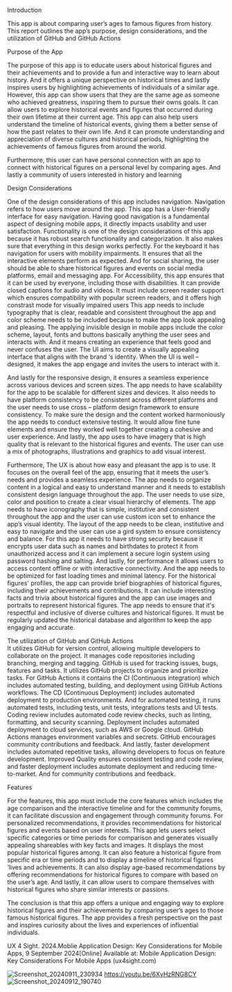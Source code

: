 Introduction 

This app is about comparing user’s ages to famous figures from history. This report outlines the app’s purpose, design considerations, and the utilization of GitHub and GitHub Actions 

Purpose of the App 

The purpose of this app is to educate users about historical figures and their achievements and to provide a fun and interactive way to learn about history.  And it offers a unique perspective on historical times and lastly inspires users by highlighting achievements of individuals of a similar age.  However, this app can show users that they are the same age as someone who achieved greatness, inspiring them to pursue their owns goals. It can allow users to explore historical events and figures that occurred during their own lifetime at their current age.  This app can also help users understand the timeline of historical events, giving them a better sense of how the past relates to their own life. And it can promote understanding and appreciation of diverse cultures and historical periods, highlighting the achievements of famous figures from around the world.  

Furthermore, this user can have personal connection with an app to connect with historical figures on a personal level by comparing ages. And lastly a community of users interested in history and learning 

Design Considerations 

One of the design considerations of this app includes navigation.  Navigation refers to how users move around the app. This app has a User-friendly interface for easy navigation. Having good navigation is a fundamental aspect of designing mobile apps, it directly impacts usability and user satisfaction. Functionality is one of the design considerations of this app because it has robust search functionality and categorization. It also makes sure that everything in this design works perfectly. For the keyboard it has navigation for users with mobility impairments.  It ensures that all the interactive elements perform as expected.  And for social sharing, the user should be able to share historical figures and events on social media platforms, email and messaging app. For Accessibility, this app ensures that it can be used by everyone, including those with disabilities. It can provide closed captions for audio and videos.  It must include screen reader support which ensures compatibility with popular screen readers, and it offers high constrast mode for visually impaired users This app needs to include typography that is clear, readable and consistent throughout the app and color scheme needs to be included because to make the app look appealing and pleasing.  The applying invisible design in mobile apps include the color scheme, layout, fonts and buttons   basically anything the user sees and interacts with. And it means creating an experience that feels good and never confuses the user. The UI aims to create a visually appealing interface that aligns with the brand ‘s identity.  When the UI is well – designed, it makes the app engage and invites the users to interact with it.
 
 

 And lastly for the responsive design, it ensures a seamless experience across various devices and screen sizes.  The app needs to have scalability for the app to be scalable for different sizes and devices. It also needs to have platform consistency to be consistent across different platforms and the user needs to use cross – platform design framework to ensure consistency.  To make sure the design and the content worked harmoniously the app needs to conduct extensive testing. It would allow fine tune elements and ensure they worked well together creating a cohesive and user experience.  And lastly, the app uses to have imagery that is high quality that is relevant to the historical figures and events. The user can use a mix of photographs, illustrations and graphics to add visual interest. 

 

Furthermore, The UX is about how easy and pleasant the app is to use. It focuses on the overall feel of the app, ensuring that it meets the user’s needs and provides a seamless experience. The app needs to organize content in a logical and easy to understand manner and it needs to establish consistent design language throughout the app. The user needs to use size, color and position to create a clear visual hierarchy of elements.   The app needs to have iconography that is simple, institutive and consistent throughout the app and the user can use custom icon set to enhance the app’s visual identity. The layout of the app needs to be clean, institutive and easy to navigate and the user can use a gird system to ensure consistency and balance.   For this app it needs to have strong security because it encrypts user data such as names and birthdates to protect it from unauthorized access and it can implement a secure login system using password hashing and salting.  And lastly, for performance it allows users to access content offline or with interactive connectivity. And the app needs to be optimized for fast loading times and minimal latency. For the historical figures' profiles, the app can provide brief biographies of historical figures, including their achievements and contributions. It can include interesting facts and trivia about historical figures and the app can use images and portraits to represent historical figures. The app needs to ensure that it's respectful and inclusive of diverse cultures and historical figures. It must be regularly updated the historical database and algorithm to keep the app engaging and accurate.   

 

The utilization of GitHub and GitHub Actions  
It utilizes GitHub for version control, allowing multiple developers to collaborate on the project. It manages code repositories including branching, merging and tagging. GitHub is used for tracking issues, bugs, features and tasks.  It utilizes GitHub projects to organize and prioritize tasks.   For GitHub Actions it contains the CI (Continuous integration) which includes automated testing, building, and deployment using GitHub Actions workflows.  The CD (Continuous Deployment) includes automated deployment to production environments. And for automated testing, it runs automated tests, including tests, unit tests, integrations tests and UI tests. Coding review includes automated code review checks, such as linting, formatting, and security scanning.  Deployment includes automated deployment to cloud services, such as AWS or Google cloud. GitHub Actions manages environment   variables and secrets. GitHub encourages community contributions and feedback. And lastly, faster development includes automated repetitive tasks, allowing developers to focus on feature development.  Improved Quality ensures consistent testing and code review, and faster deployment includes automate deployment and reducing time-to-market. And for community contributions and feedback. 

Features 

For the features, this app must include the core features which includes the age comparison and the interactive timeline and for the community forums, it can facilitate discussion and engagement through community forums. For personalized recommendations, it provides recommendations for historical figures and events based on user interests.  This app lets users select specific categories or time periods for comparison and generates visually appealing shareables with key facts and images.  It displays the most popular historical figures among. It can also feature a historical figure from specific era or time periods and to display a timeline of historical figures ‘lives and achievements. It can also display age-based recommendations by offering recommendations for historical figures to compare with based on the user’s age. And lastly, it can allow users to compare themselves with historical figures who share similar interests or passions. 

The conclusion is that this app offers a unique and engaging way to explore historical figures and their achievements by comparing user’s ages to those famous historical figures. The app provides a fresh perspective on the past and inspires curiosity about the lives and experiences of influential individuals. 

 

UX 4 Sight. 2024.Moblie Application Design: Key Considerations for Mobile Apps, 9 September 2024[Online] Available at: Mobile Application Design: Key Considerations For Mobile Apps (ux4sight.com) 

![Screenshot_20240911_230934](https://github.com/user-attachments/assets/53b27ad4-c942-4d6a-a13b-a57c9733f19c)
https://youtu.be/6XyHzRNG8CY
![Screenshot_20240912_190740](https://github.com/user-attachments/assets/e58b682f-4d5f-4247-bd00-32baf39c62d2)

 



 
